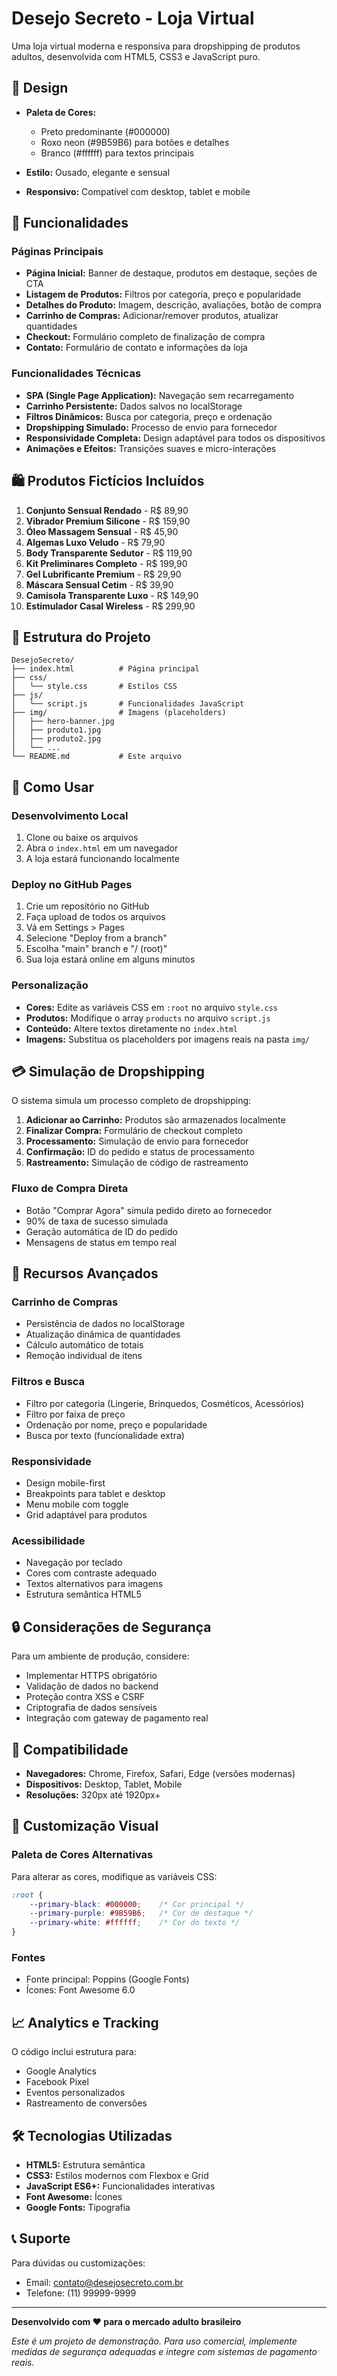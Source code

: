 # Desejo Secreto - Loja Virtual

Uma loja virtual moderna e responsiva para dropshipping de produtos adultos, desenvolvida com HTML5, CSS3 e JavaScript puro.

## 🎨 Design

- **Paleta de Cores:**
  - Preto predominante (#000000)
  - Roxo neon (#9B59B6) para botões e detalhes
  - Branco (#ffffff) para textos principais

- **Estilo:** Ousado, elegante e sensual
- **Responsivo:** Compatível com desktop, tablet e mobile

## 🚀 Funcionalidades

### Páginas Principais
- **Página Inicial:** Banner de destaque, produtos em destaque, seções de CTA
- **Listagem de Produtos:** Filtros por categoria, preço e popularidade
- **Detalhes do Produto:** Imagem, descrição, avaliações, botão de compra
- **Carrinho de Compras:** Adicionar/remover produtos, atualizar quantidades
- **Checkout:** Formulário completo de finalização de compra
- **Contato:** Formulário de contato e informações da loja

### Funcionalidades Técnicas
- **SPA (Single Page Application):** Navegação sem recarregamento
- **Carrinho Persistente:** Dados salvos no localStorage
- **Filtros Dinâmicos:** Busca por categoria, preço e ordenação
- **Dropshipping Simulado:** Processo de envio para fornecedor
- **Responsividade Completa:** Design adaptável para todos os dispositivos
- **Animações e Efeitos:** Transições suaves e micro-interações

## 🛍️ Produtos Fictícios Incluídos

1. **Conjunto Sensual Rendado** - R$ 89,90
2. **Vibrador Premium Silicone** - R$ 159,90
3. **Óleo Massagem Sensual** - R$ 45,90
4. **Algemas Luxo Veludo** - R$ 79,90
5. **Body Transparente Sedutor** - R$ 119,90
6. **Kit Preliminares Completo** - R$ 199,90
7. **Gel Lubrificante Premium** - R$ 29,90
8. **Máscara Sensual Cetim** - R$ 39,90
9. **Camisola Transparente Luxo** - R$ 149,90
10. **Estimulador Casal Wireless** - R$ 299,90

## 📁 Estrutura do Projeto

```
DesejoSecreto/
├── index.html          # Página principal
├── css/
│   └── style.css       # Estilos CSS
├── js/
│   └── script.js       # Funcionalidades JavaScript
├── img/                # Imagens (placeholders)
│   ├── hero-banner.jpg
│   ├── produto1.jpg
│   ├── produto2.jpg
│   └── ...
└── README.md           # Este arquivo
```

## 🔧 Como Usar

### Desenvolvimento Local
1. Clone ou baixe os arquivos
2. Abra o `index.html` em um navegador
3. A loja estará funcionando localmente

### Deploy no GitHub Pages
1. Crie um repositório no GitHub
2. Faça upload de todos os arquivos
3. Vá em Settings > Pages
4. Selecione "Deploy from a branch"
5. Escolha "main" branch e "/ (root)"
6. Sua loja estará online em alguns minutos

### Personalização
- **Cores:** Edite as variáveis CSS em `:root` no arquivo `style.css`
- **Produtos:** Modifique o array `products` no arquivo `script.js`
- **Conteúdo:** Altere textos diretamente no `index.html`
- **Imagens:** Substitua os placeholders por imagens reais na pasta `img/`

## 💳 Simulação de Dropshipping

O sistema simula um processo completo de dropshipping:

1. **Adicionar ao Carrinho:** Produtos são armazenados localmente
2. **Finalizar Compra:** Formulário de checkout completo
3. **Processamento:** Simulação de envio para fornecedor
4. **Confirmação:** ID do pedido e status de processamento
5. **Rastreamento:** Simulação de código de rastreamento

### Fluxo de Compra Direta
- Botão "Comprar Agora" simula pedido direto ao fornecedor
- 90% de taxa de sucesso simulada
- Geração automática de ID do pedido
- Mensagens de status em tempo real

## 🎯 Recursos Avançados

### Carrinho de Compras
- Persistência de dados no localStorage
- Atualização dinâmica de quantidades
- Cálculo automático de totais
- Remoção individual de itens

### Filtros e Busca
- Filtro por categoria (Lingerie, Brinquedos, Cosméticos, Acessórios)
- Filtro por faixa de preço
- Ordenação por nome, preço e popularidade
- Busca por texto (funcionalidade extra)

### Responsividade
- Design mobile-first
- Breakpoints para tablet e desktop
- Menu mobile com toggle
- Grid adaptável para produtos

### Acessibilidade
- Navegação por teclado
- Cores com contraste adequado
- Textos alternativos para imagens
- Estrutura semântica HTML5

## 🔒 Considerações de Segurança

Para um ambiente de produção, considere:
- Implementar HTTPS obrigatório
- Validação de dados no backend
- Proteção contra XSS e CSRF
- Criptografia de dados sensíveis
- Integração com gateway de pagamento real

## 📱 Compatibilidade

- **Navegadores:** Chrome, Firefox, Safari, Edge (versões modernas)
- **Dispositivos:** Desktop, Tablet, Mobile
- **Resoluções:** 320px até 1920px+

## 🎨 Customização Visual

### Paleta de Cores Alternativas
Para alterar as cores, modifique as variáveis CSS:

```css
:root {
    --primary-black: #000000;    /* Cor principal */
    --primary-purple: #9B59B6;   /* Cor de destaque */
    --primary-white: #ffffff;    /* Cor do texto */
}
```

### Fontes
- Fonte principal: Poppins (Google Fonts)
- Ícones: Font Awesome 6.0

## 📈 Analytics e Tracking

O código inclui estrutura para:
- Google Analytics
- Facebook Pixel
- Eventos personalizados
- Rastreamento de conversões

## 🛠️ Tecnologias Utilizadas

- **HTML5:** Estrutura semântica
- **CSS3:** Estilos modernos com Flexbox e Grid
- **JavaScript ES6+:** Funcionalidades interativas
- **Font Awesome:** Ícones
- **Google Fonts:** Tipografia

## 📞 Suporte

Para dúvidas ou customizações:
- Email: contato@desejosecreto.com.br
- Telefone: (11) 99999-9999

---

**Desenvolvido com ❤️ para o mercado adulto brasileiro**

*Este é um projeto de demonstração. Para uso comercial, implemente medidas de segurança adequadas e integre com sistemas de pagamento reais.*

